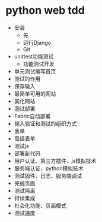 # python web tdd

- 安装
  - 先
  - 运行Django
  - Git
- unittest功能测试
  - 功能测试开发
- 单元测试编写首页
- 测试的作用
- 保存输入
- 最简单可用的网站
- 美化网站
- 测试部署
- Fabric自动部署
- 输入验证和测试的组织方式
- 表单
- 高级表单
- 测试js
- 部署新代码
- 用户认证、第三方插件、js模拟技术
- 服务端认证，python模拟技术
- 测试固件、日志、服务端调试
- 完成页面
- 测试隔离
- 持续集成
- 社会化功能、页面模式
- 测试速度
